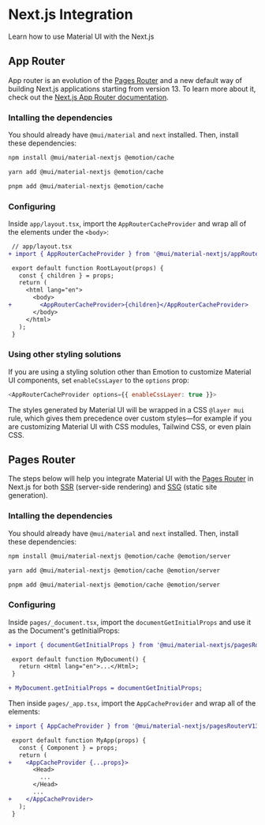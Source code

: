 # Next.js Integration

<p class="description">Learn how to use Material UI with the Next.js</p>

## App Router

App router is an evolution of the [Pages Router](#pages-router) and a new default way of building Next.js applications starting from version 13. To learn more about it, check out the [Next.js App Router documentation](https://nextjs.org/docs/app).

### Intalling the dependencies

You should already have `@mui/material` and `next` installed. Then, install these dependencies:

<codeblock storageKey="package-manager">

```bash npm
npm install @mui/material-nextjs @emotion/cache
```

```bash yarn
yarn add @mui/material-nextjs @emotion/cache
```

```bash pnpm
pnpm add @mui/material-nextjs @emotion/cache
```

</codeblock>

### Configuring

Inside `app/layout.tsx`, import the `AppRouterCacheProvider` and wrap all of the elements under the `<body>`:

```diff
 // app/layout.tsx
+ import { AppRouterCacheProvider } from '@mui/material-nextjs/appRouterV13';

 export default function RootLayout(props) {
   const { children } = props;
   return (
     <html lang="en">
       <body>
+        <AppRouterCacheProvider>{children}</AppRouterCacheProvider>
       </body>
     </html>
   );
 }
```

### Using other styling solutions

If you are using a styling solution other than Emotion to customize Material UI components, set `enableCssLayer` to the `options` prop:

```js
<AppRouterCacheProvider options={{ enableCssLayer: true }}>
```

The styles generated by Material UI will be wrapped in a CSS `@layer mui` rule, which gives them precedence over custom styles—for example if you are customizing Material UI with CSS modules, Tailwind CSS, or even plain CSS.

## Pages Router

The steps below will help you integrate Material UI with the [Pages Router](https://nextjs.org/docs/pages/building-your-application) in Next.js for both [SSR](https://nextjs.org/docs/pages/building-your-application/rendering/server-side-rendering) (server-side rendering) and [SSG](https://nextjs.org/docs/pages/building-your-application/rendering/static-site-generation) (static site generation).

### Intalling the dependencies

You should already have `@mui/material` and `next` installed. Then, install these dependencies:

<codeblock storageKey="package-manager">

```bash npm
npm install @mui/material-nextjs @emotion/cache @emotion/server
```

```bash yarn
yarn add @mui/material-nextjs @emotion/cache @emotion/server
```

```bash pnpm
pnpm add @mui/material-nextjs @emotion/cache @emotion/server
```

</codeblock>

### Configuring

Inside `pages/_document.tsx`, import the `documentGetInitialProps` and use it as the Document's getInitialProps:

```diff
+ import { documentGetInitialProps } from '@mui/material-nextjs/pagesRouterV13';

 export default function MyDocument() {
   return <Html lang="en">...</Html>;
 }

+ MyDocument.getInitialProps = documentGetInitialProps;
```

Then inside `pages/_app.tsx`, import the `AppCacheProvider` and wrap all of the elements:

```diff
+ import { AppCacheProvider } from '@mui/material-nextjs/pagesRouterV13';

 export default function MyApp(props) {
   const { Component } = props;
   return (
+    <AppCacheProvider {...props}>
       <Head>
         ...
       </Head>
       ...
+    </AppCacheProvider>
   );
 }
```
